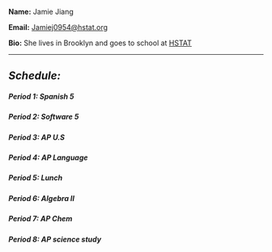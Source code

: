 **Name:** Jamie Jiang


**Email:** Jamiej0954@hstat.org


**Bio:** She lives in Brooklyn and goes to school at [HSTAT](http://www.hstat.org/)

----------

## _Schedule:_

##### Period 1: Spanish 5

##### Period 2: Software 5

##### Period 3: AP U.S

##### Period 4: AP Language

##### Period 5: Lunch

##### Period 6: Algebra II

##### Period 7: AP Chem

##### Period 8: AP science study